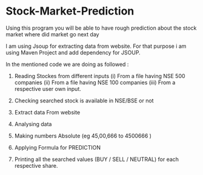 # Stock-Market-Prediction
Using this program you will be able to have rough prediction about the stock market where did market go next day

I am using Jsoup for extracting data from website.
For that purpose i am using Maven Project and add dependency for JSOUP.

In the mentioned code we are doing as followed :
  1. Reading Stockes from different inputs
        (i) From a file having NSE 500 companies
        (ii) From a file having NSE 100 companies
        (iii) From a respective user own input.
      
  2. Checking searched stock is available in NSE/BSE or not
  3. Extract data From website
  4. Analysing data
  5. Making numbers Absolute  (eg 45,00,666 to 4500666 )
  6. Applying Formula for PREDICTION
  7. Printing all the searched values (BUY / SELL / NEUTRAL) for each respective share.
